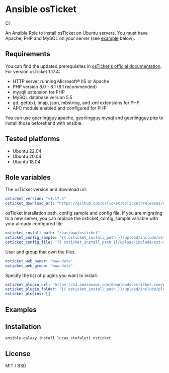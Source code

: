 # Ansible osTicket
CI

An Ansible Role to install osTicket on Ubuntu servers. You must have Apache, PHP and MySQL on your server (see [example](#examples) below).

## Requirements

You can find the updated prerequisites in [osTicket's official documentation](https://docs.osticket.com/en/latest/Getting%20Started/Installation.html).
For version osTicket 1.17.4:

* HTTP server running Microsoft® IIS or Apache
* PHP version 8.0 - 8.1 (8.1 recommended)
* mysqli extension for PHP
* MySQL database version 5.5
* gd, gettext, imap, json, mbstring, and xml extensions for PHP
* APC module enabled and configured for PHP

You can use geerlingguy.apache, geerlingguy.mysql and geerlingguy.php to install those beforehand with ansible.

## Tested platforms

* Ubuntu 22.04
* Ubuntu 20.04
* Ubuntu 18.04

## Role variables

The osTicket version and download url.
```yml
osticket_version: "v1.17.4"
osticket_download_url: "https://github.com/osTicket/osTicket/releases/download/{{ osticket_version }}/osTicket-{{ osticket_version }}.zip"
```

osTicket installation path, config sample and config file. If you are migrating to a new server, you can replace the osticket_config_sample variable with your already configured file.
```yml
osticket_install_path: "/var/www/osticket"
osticket_config_sample: "{{ osticket_install_path }}/upload/include/ost-sampleconfig.php"
osticket_config_file: "{{ osticket_install_path }}/upload/include/ost-config.php"
```

User and group that own the files.
```yml
osticket_web_owner: "www-data"
osticket_web_group: "www-data"
```

Specify the list of plugins you want to install.
```yml
osticket_plugin_url: "https://s3.amazonaws.com/downloads.osticket.com/plugin"
osticket_plugin_folder: "{{ osticket_install_path }}/upload/include/plugins"
osticket_plugins: []
```

## Examples

## Installation
```
ansible-galaxy install lucas_stofaleti.osticket
```

## License
MIT / BSD